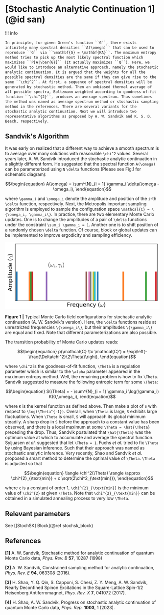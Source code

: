 # [Stochastic Analytic Continuation 1](@id san)

!!! info

    In principle, for given Green's function ``G``, there exists infinitely many spectral densities ``A(\omega)`` that can be used to reproduce ``G`` via ``\mathbf{G} = \mathbf{KA}``. The maximum entropy method tries to pick up the most likely spectral function which maximizes ``P[A|\bar{G}]`` (It actually maximizes ``Q``). Here, we would like to introduce an alternative approach, namely the stochastic analytic continuation. It is argued that the weights for all the possible spectral densities are the same if they can give rise to the same ``\chi^2``. At first, a sequence of spectral densities will be generated by stochastic method. Then an unbiased thermal average of all possible spectra, Boltzmann weighted according to goodness-of-fit function ``\chi^{2}``, produces an average spectrum. Thus sometimes the method was named as average spectrum method or stochastic sampling method in the references. There are several variants for the stochastic analytic continuation. Next we will introduce two representative algorithms as proposed by A. W. Sandvik and K. S. D. Beach, respectively.

## Sandvik's Algorithm

It was early on realized that a different way to achieve a smooth spectrum is to average over many solutions with reasonable ``\chi^2`` values. Several years later, A. W. Sandvik introduced the stochastic analytic continuation in a slightly different form. He suggested that the spectral function ``A(\omega)`` can be parameterized using ``N`` ``\delta`` functions (Please see Fig.1 for schematic diagram):
```math
\begin{equation}
A(\omega) = \sum^{N}_{i = 1} \gamma_i \delta(\omega - \omega_i),
\end{equation}
```
where ``\gamma_i`` and ``\omega_i`` denote the amplitude and position of the ``i``-th ``\delta`` function, respectively. Next, the Metropolis important sampling algorithm is employed to sample the configuration space ``\mathcal{C} = \{\omega_i, \gamma_i\}``. In practice, there are two elementary Monte Carlo updates. One is to change the amplitudes of a pair of ``\delta`` functions under the constraint ``\sum_i \gamma_i = 1``. Another one is to shift position of a randomly chosen ``\delta`` function. Of course, block or global updates can be implemented to improve ergodicity and sampling efficiency.

![san.png](../assets/san.png)

**Figure 1 |** Typical Monte Carlo field configurations for stochastic analytic continuation (A. W. Sandvik's version). Here, the ``\delta`` functions reside at unrestricted frequencies ``\{\omega_i\}``, but their amplitudes ``\{\gamma_i\}`` are equal and fixed. Note that different parameterizations are also possible.

The transition probability of Monte Carlo updates reads:
```math
\begin{equation}
p(\mathcal{C} \to \mathcal{C}') = \exp\left(-\frac{\Delta\chi^2}{2\Theta}\right),
\end{equation}
```
where ``\chi^2`` is the goodness-of-fit function, ``\Theta`` is a regulation parameter which is similar to the ``\alpha`` parameter appeared in the maximum entropy method. Well, the remaining problem is how to fix ``\Theta``. Sandvik suggested to measure the following entropic term for some ``\Theta``:
```math
\begin{equation}
S(\Theta) = - \sum^{N}_{i = 1} \gamma_i \log(\gamma_i) K(0,\omega_i),
\end{equation}
```
where ``K`` is the kernel function as defined above. Then make a plot of ``S`` with respect to ``\log(\Theta^{-1})``. Overall, when ``\Theta`` is large, ``S`` exhibits large fluctuations. When ``\Theta`` is small, ``S`` will approach its global minimum steadily. A sharp drop in ``S`` before the approach to a constant value has been observed, and there is a local maximum at some ``\Theta = \hat{\Theta}`` preceding the drop. Thus, Sandvik postulated that ``\hat{\Theta}`` was the optimum value at which to accumulate and average the spectral function. Syljuasen *et al.* suggested that let ``\Theta = 1``. Fuchs *et al.* tried to fix ``\Theta`` by using Bayesian inference. Such that their approach was named as stochastic analytic inference. Very recently, Shao and Sandvik *et al.* proposed a smart method to determine the optimal value of ``\Theta``. ``\Theta`` is adjusted so that
```math
\begin{equation}
\langle \chi^2(\Theta) \rangle \approx \chi^{2}_{\text{min}} + c \sqrt{2\chi^2_{\text{min}}},
\end{equation}
```
where ``c`` is a constant of order 1, ``\chi^{2}_{\text{min}}`` is the minimum value of ``\chi^{2}`` at given ``\Theta``. Note that ``\chi^{2}_{\text{min}}`` can be obtained in a simulated annealing process to very low ``\Theta``.

## Relevant parameters

See [[StochSK] Block](@ref stochsk_block)

## References

**[1]** A. W. Sandvik, Stochastic method for analytic continuation of quantum Monte Carlo data, *Phys. Rev. B* **57**, 10287 (1998)

**[2]** A. W. Sandvik, Constrained sampling method for analytic continuation, *Phys. Rev. E* **94**, 063308 (2016).

**[3]** H. Shao, Y. Q. Qin, S. Capponi, S. Chesi, Z. Y. Meng, A. W. Sandvik, Nearly Deconfined Spinon Excitations in the Square-Lattice Spin-1/2 Heisenberg Antiferromagnet, *Phys. Rev. X* **7**, 041072 (2017).

**[4]** H. Shao, A. W. Sandvik, Progress on stochastic analytic continuation of quantum Monte Carlo data, *Phys. Rep.* **1003**, 1 (2023).
